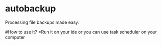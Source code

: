 # autobackup
Processing file backups made easy. 

#How to use it? 
*Run it on your ide or you can use task scheduler on your computer
